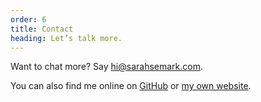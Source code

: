 ```yaml
---
order: 6
title: Contact
heading: Let’s talk more.
---
```


 <p>Want to chat more? Say <a href="mailto:hi@sarahsemark.com">hi@sarahsemark.com</a>.</p>

 You can also find me online on [GitHub](https://github.com/sarahmonster) or [my own website](https://triggersandsparks.com).

